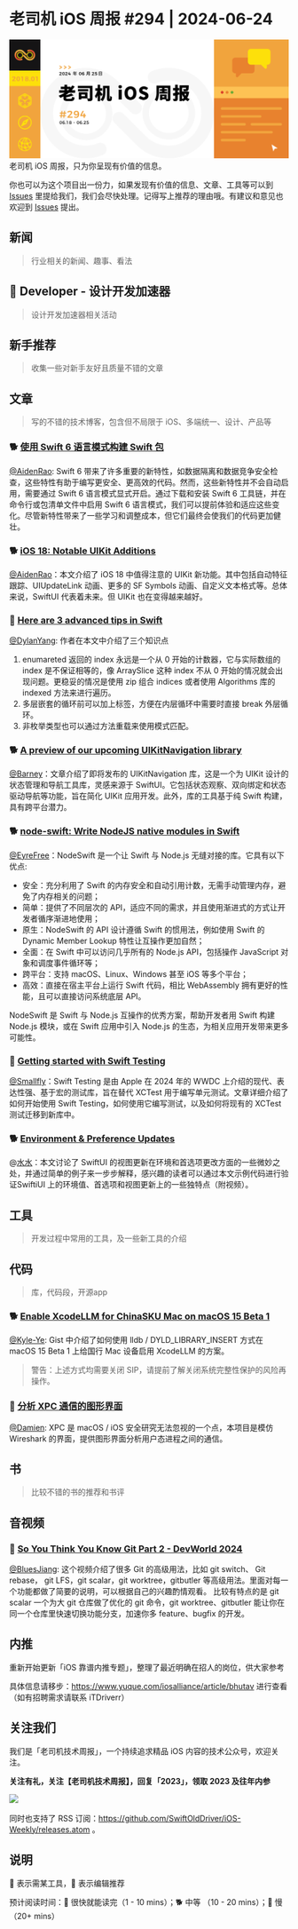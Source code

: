# 老司机 iOS 周报 #294 | 2024-06-24

![ios-weekly](https://github.com/SwiftOldDriver/iOS-Weekly/blob/master/assets/weekly-header/294.jpg?raw=true)
老司机 iOS 周报，只为你呈现有价值的信息。

你也可以为这个项目出一份力，如果发现有价值的信息、文章、工具等可以到 [Issues](https://github.com/SwiftOldDriver/iOS-Weekly/issues) 里提给我们，我们会尽快处理。记得写上推荐的理由哦。有建议和意见也欢迎到 [Issues](https://github.com/SwiftOldDriver/iOS-Weekly/issues) 提出。

## 新闻

> 行业相关的新闻、趣事、看法

##  Developer - 设计开发加速器

> 设计开发加速器相关活动

## 新手推荐

> 收集一些对新手友好且质量不错的文章

## 文章

> 写的不错的技术博客，包含但不局限于 iOS、多端统一、设计、产品等

### 🐕 [使用 Swift 6 语言模式构建 Swift 包](https://juejin.cn/post/7376444924425011210)

[@AidenRao](https://weibo.com/AidenRao): Swift 6 带来了许多重要的新特性，如数据隔离和数据竞争安全检查，这些特性有助于编写更安全、更高效的代码。然而，这些新特性并不会自动启用，需要通过 Swift 6 语言模式显式开启。通过下载和安装 Swift 6 工具链，并在命令行或包清单文件中启用 Swift 6 语言模式，我们可以提前体验和适应这些变化。尽管新特性带来了一些学习和调整成本，但它们最终会使我们的代码更加健壮。

### 🐕 [iOS 18: Notable UIKit Additions](https://www.swiftjectivec.com/ios-18-notable-uikit-additions/)

[@AidenRao](https://weibo.com/AidenRao)：本文介绍了 iOS 18 中值得注意的 UIKit 新功能。其中包括自动特征跟踪、UIUpdateLink 动画、更多的 SF Symbols 动画、自定义文本格式等。总体来说，SwiftUI 代表着未来。但 UIKit 也在变得越来越好。

### 🐎 [Here are 3 advanced tips in Swift](https://www.swiftwithvincent.com/blog/here-are-3-advanced-tips-in-swift/)

[@DylanYang](https://github.com/Dylan19Yang): 作者在本文中介绍了三个知识点
1. enumareted 返回的 index 永远是一个从 0 开始的计数器，它与实际数组的 index 是不保证相等的，像 ArraySlice 这种 index 不从 0 开始的情况就会出现问题。更稳妥的情况是使用 zip 组合 indices 或者使用 Algorithms 库的 indexed 方法来进行遍历。
2. 多层嵌套的循环前可以加上标签，方便在内层循环中需要时直接 break 外层循环。
3. 非枚举类型也可以通过方法重载来使用模式匹配。

### 🐕 [A preview of our upcoming UIKitNavigation library](https://www.pointfree.co/blog/posts/145-a-preview-of-our-upcoming-uikitnavigation-library)

[@Barney](https://github.com/BarneyZhaoooo)：文章介绍了即将发布的 UIKitNavigation 库，这是一个为 UIKit 设计的状态管理和导航工具库，灵感来源于 SwiftUI。它包括状态观察、双向绑定和状态驱动导航等功能，旨在简化 UIKit 应用开发。此外，库的工具基于纯 Swift 构建，具有跨平台潜力。

### 🐕 [node-swift: Write NodeJS native modules in Swift](https://github.com/kabiroberai/node-swift)

[@EyreFree](https://github.com/EyreFree)：NodeSwift 是一个让 Swift 与 Node.js 无缝对接的库。它具有以下优点:

- 安全：充分利用了 Swift 的内存安全和自动引用计数，无需手动管理内存，避免了内存相关的问题；
- 简单：提供了不同层次的 API，适应不同的需求，并且使用渐进式的方式让开发者循序渐进地使用；
- 原生：NodeSwift 的 API 设计遵循 Swift 的惯用法，例如使用 Swift 的 Dynamic Member Lookup 特性让互操作更加自然；
- 全面：在 Swift 中可以访问几乎所有的 Node.js API，包括操作 JavaScript 对象和调度事件循环等；
- 跨平台：支持 macOS、Linux、Windows 甚至 iOS 等多个平台；
- 高效：直接在宿主平台上运行 Swift 代码，相比 WebAssembly 拥有更好的性能，且可以直接访问系统底层 API。

NodeSwift 是 Swift 与 Node.js 互操作的优秀方案，帮助开发者用 Swift 构建 Node.js 模块，或在 Swift 应用中引入 Node.js 的生态，为相关应用开发带来更多可能性。

### 🐎 [Getting started with Swift Testing](https://www.polpiella.dev/swift-testing)
[@Smallfly](https://github.com/iostalks)：Swift Testing 是由 Apple 在 2024 年的 WWDC 上介绍的现代、表达性强、基于宏的测试库，旨在替代 XCTest 用于编写单元测试。文章详细介绍了如何开始使用 Swift Testing，如何使用它编写测试，以及如何将现有的 XCTest 测试迁移到新库中。

### 🐕 [Environment & Preference Updates](https://talk.objc.io/episodes/S01E409-environment-preference-updates?t=63)

@[水水](https://www.xuyanlan.com/categories/iOS/)：本文讨论了 SwiftUI 的视图更新在环境和首选项更改方面的一些微妙之处，并通过简单的例子来一步步解释，感兴趣的读者可以通过本文示例代码进行验证SwiftiUI 上的环境值、首选项和视图更新上的一些独特点（附视频）。

## 工具

> 开发过程中常用的工具，及一些新工具的介绍

## 代码

> 库，代码段，开源app

### 🐕 [Enable XcodeLLM for ChinaSKU Mac on macOS 15 Beta 1](https://gist.github.com/Kyle-Ye/4ad1aa92df3a31bd812487af65e16947)

[@Kyle-Ye](https://github.com/Kyle-Ye): Gist 中介绍了如何使用 lldb / DYLD_LIBRARY_INSERT 方式在 macOS 15 Beta 1 上给国行 Mac 设备启用 XcodeLLM 的方案。

> 警告：上述方式均需要关闭 SIP，请提前了解关闭系统完整性保护的风险再操作。


### 🐎 [分析 XPC 通信的图形界面](https://github.com/chichou/XpcScope)

[@Damien](https://github.com/ZengyiMa): XPC 是 macOS / iOS 安全研究无法忽视的一个点，本项目是模仿 Wireshark 的界面，提供图形界面分析用户态进程之间的通信。


## 书

> 比较不错的书的推荐和书评

## 音视频

### 🐢 [So You Think You Know Git Part 2 - DevWorld 2024](https://www.youtube.com/watch?v=Md44rcw13k4)

[@BluesJiang](https://github.com/BluesJiang): 这个视频介绍了很多 Git 的高级用法，比如 git switch、 Git rebase， git LFS，git scalar，git worktree，gitbutler 等高级用法。里面对每一个功能都做了简要的说明，可以根据自己的兴趣酌情观看。
比较有特点的是 git scalar 一个为大 git 仓库做了优化的 git 命令，git worktree、gitbutler 能让你在同一个仓库里快速切换功能分支，加速你多 feature、bugfix 的开发。

## 内推

重新开始更新「iOS 靠谱内推专题」，整理了最近明确在招人的岗位，供大家参考

具体信息请移步：https://www.yuque.com/iosalliance/article/bhutav 进行查看（如有招聘需求请联系 iTDriverr）

## 关注我们

我们是「老司机技术周报」，一个持续追求精品 iOS 内容的技术公众号，欢迎关注。

**关注有礼，关注【老司机技术周报】，回复「2023」，领取 2023 及往年内参**

![](https://github.com/SwiftOldDriver/iOS-Weekly/blob/master/assets/qrcode_for_wechat.jpg?raw=true)

同时也支持了 RSS 订阅：https://github.com/SwiftOldDriver/iOS-Weekly/releases.atom 。

## 说明

🚧 表示需某工具，🌟 表示编辑推荐

预计阅读时间：🐎 很快就能读完（1 - 10 mins）；🐕 中等 （10 - 20 mins）；🐢 慢（20+ mins）
